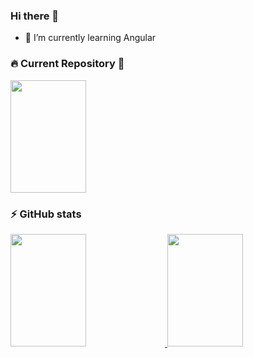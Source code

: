 ### Hi there 👋
- 🌱 I’m currently learning Angular


### 🔥 Current Repository 🔰
<div align="left"> 
	<a href="https://github.com/oscarlojr/Robotrom2000">
		<img height="180em" width = 49% src="https://github-readme-stats.vercel.app/api/pin/?username=oscarlojr&repo=Robotrom2000&show_icons=true&theme=github_dark" />
	</a>
 </div>


### ⚡ GitHub stats
<div align="left"> 
  <a href="https://github.com/oscarlojr">
	  <img height="180em" width = 49% src="https://github-readme-stats.vercel.app/api?username=oscarlojr&show_icons=true&theme=github_dark&include_all_commits=true"/>
	  <img height="180em" width = 49%  src="https://github-readme-stats.vercel.app/api/top-langs/?username=oscarlojr&layout=compact&langs_count=7&theme=github_dark"/>
	  <!--<a href="https://git.io/streak-stats"><img src="https://github-readme-streak-stats.herokuapp.com?user=oscarlojr&theme=github-dark" alt="GitHub Streak" /></a>-->
  </a>
</div>




<!--
**oscarlojr/oscarlojr** is a ✨ _special_ ✨ repository because its `README.md` (this file) appears on your GitHub profile.

Here are some ideas to get you started:

- 🔭 I’m currently working on ...
- 🌱 I’m currently learning ...
- 👯 I’m looking to collaborate on ...
- 🤔 I’m looking for help with ...
- 💬 Ask me about ...
- 📫 How to reach me: ...
- 😄 Pronouns: ...
- ⚡ Fun fact: ...
-->
